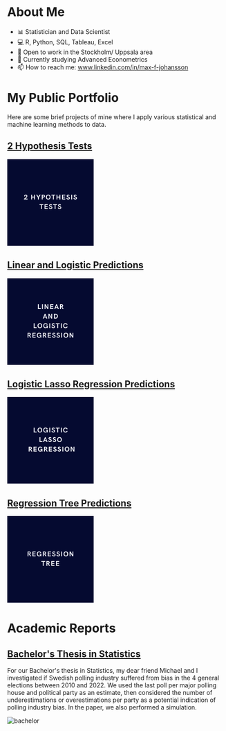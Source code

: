 # About Me
- 📊 Statistician and Data Scientist
- 💻 R, Python, SQL, Tableau, Excel
- 🔭 Open to work in the Stockholm/ Uppsala area
- 🌱 Currently studying Advanced Econometrics
- 📫 How to reach me: www.linkedin.com/in/max-f-johansson

# My Public Portfolio
Here are some brief projects of mine where I apply various statistical and machine learning methods to data. 

## [2 Hypothesis Tests](https://muddaj.github.io/Portfolio-Hypothesis-Testing/)
![2 Hypothesis Tests](Assets/a1.png)

## [Linear and Logistic Predictions](https://muddaj.github.io/Portfolio-case-1/)
![](Assets/a2.png)

## [Logistic Lasso Regression Predictions](https://muddaj.github.io/Portfolio-case-2/)
![Logistic Lasso Regression](Assets/a3.png)

## [Regression Tree Predictions](https://muddaj.github.io/Portfolio-case-3/)
![Regression Tree Predictions](Assets/a4.png)

# Academic Reports

## [Bachelor's Thesis in Statistics](https://urn.kb.se/resolve?urn=urn:nbn:se:uu:diva-495793)
For our Bachelor's thesis in Statistics, my dear friend Michael and I investigated if Swedish polling industry suffered from bias in the 4 general elections between 2010 and 2022. We used the last poll per major polling house and political party as an estimate, then considered the number of underestimations or overestimations per party as a potential indication of polling industry bias. In the paper, we also performed a simulation.

![bachelor]()
